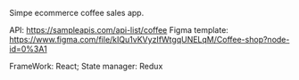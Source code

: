 Simpe ecommerce coffee sales app.

API: https://sampleapis.com/api-list/coffee
Figma template: https://www.figma.com/file/kIQu1vKVyzIfWtgqUNELqM/Coffee-shop?node-id=0%3A1 

FrameWork: React;
State manager: Redux
